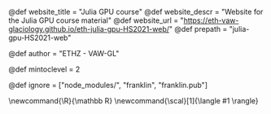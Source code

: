 <!--
Add here global page variables to use throughout your
website.
The website_* must be defined for the RSS to work
-->
@def website_title = "Julia GPU course"
@def website_descr = "Website for the Julia GPU course material"
@def website_url   = "https://eth-vaw-glaciology.github.io/eth-julia-gpu-HS2021-web/"
@def prepath = "julia-gpu-HS2021-web"

@def author = "ETHZ - VAW-GL"

@def mintoclevel = 2

<!--
Add here files or directories that should be ignored by Franklin, otherwise
these files might be copied and, if markdown, processed by Franklin which
you might not want. Indicate directories by ending the name with a `/`.
-->
@def ignore = ["node_modules/", "franklin", "franklin.pub"]

<!--
Add here global latex commands to use throughout your
pages. It can be math commands but does not need to be.
For instance:
* \newcommand{\phrase}{This is a long phrase to copy.}
-->
\newcommand{\R}{\mathbb R}
\newcommand{\scal}[1]{\langle #1 \rangle}
